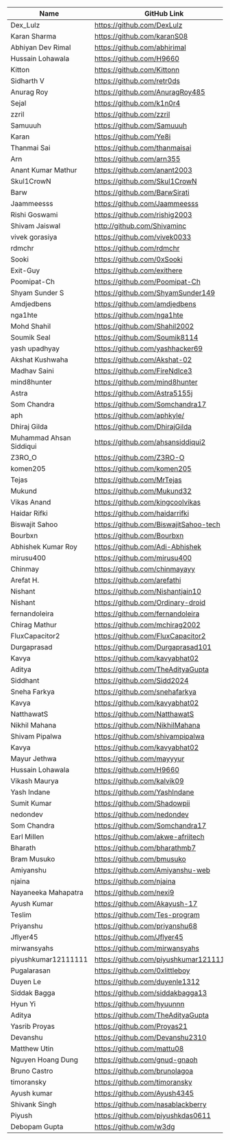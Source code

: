 | Name                    | GitHub Link                           |
| ----------------------- | ------------------------------------- |
| Dex_Lulz                | https://github.com/DexLulz            |
| Karan Sharma            | https://github.com/karanS08           |
| Abhiyan Dev Rimal       | https://github.com/abhirimal          |
| Hussain Lohawala        | https://github.com/H9660              |
| Kitton                  | https://github.com/Kittonn            |
| Sidharth V              | https://github.com/retr0ds            |
| Anurag Roy              | https://github.com/AnuragRoy485       |
| Sejal                   | https://github.com/k1n0r4             |
| zzril                   | https://github.com/zzril              |
| Samuuuh                 | https://github.com/Samuuuh            |
| Karan                   | https://github.com/Ye8i               |
| Thanmai Sai             | https://github.com/thanmaisai         |
| Arn                     | https://github.com/arn355             |
| Anant Kumar Mathur      | https://github.com/anant2003          |
| Skul1CrowN              | https://github.com/Skul1CrowN         |
| Barw                    | https://github.com/BarwSirati         |
| Jaammeesss              | https://github.com/Jaammeesss         |
| Rishi Goswami           | https://github.com/rishig2003         |
| Shivam Jaiswal          | http://github.com/Shivaminc           |
| vivek gorasiya          | https://github.com/vivek0033          |
| rdmchr                  | https://github.com/rdmchr             |
| Sooki                   | https://github.com/0xSooki            |
| Exit-Guy                | https://github.com/exithere           |
| Poomipat-Ch             | https://github.com/Poomipat-Ch        |
| Shyam Sunder S          | https://github.com/ShyamSunder149     |
| Amdjedbens              | https://github.com/amdjedbens         |
| nga1hte                 | https://github.com/nga1hte            |
| Mohd Shahil             | https://github.com/Shahil2002         |
| Soumik Seal             | https://github.com/Soumik8114         |
| yash upadhyay           | https://github.com/yashhacker69       |
| Akshat Kushwaha         | https://github.com/Akshat-02          |
| Madhav Saini            | https://github.com/FireNdIce3         |
| mind8hunter             | https://github.com/mind8hunter        |
| Astra                   | https://github.com/Astra5155j         |
| Som Chandra             | https://github.com/Somchandra17       |
| aph                     | https://github.com/aphkyle/           |
| Dhiraj Gilda            | https://github.com/DhirajGilda        |
| Muhammad Ahsan Siddiqui | https://github.com/ahsansiddiqui2     |
| Z3RO_O                  | https://github.com/Z3RO-O             |
| komen205                | https://github.com/komen205           |
| Tejas                   | https://github.com/MrTejas            |
| Mukund                  | https://github.com/Mukund32           |
| Vikas Anand             | https://github.com/kingcoolvikas      |
| Haidar Rifki            | https://github.com/haidarrifki        |
| Biswajit Sahoo          | https://github.com/BiswajitSahoo-tech |
| Bourbxn                 | https://github.com/Bourbxn            |
| Abhishek Kumar Roy      | https://github.com/Adi-Abhishek       |
| mirusu400               | https://github.com/mirusu400          |
| Chinmay                 | https://github.com/chinmayayy         |
| Arefat H.               | https://github.com/arefathi           |
| Nishant                 | https://github.com/Nishantjain10      |
| Nishant                 | https://github.com/Ordinary-droid     |
| fernandoleira           | https://github.com/fernandoleira      |
| Chirag Mathur           | https://github.com/mchirag2002        |
| FluxCapacitor2          | https://github.com/FluxCapacitor2     |
| Durgaprasad             | https://github.com/Durgaprasad101     |
| Kavya                   | https://github.com/kavyabhat02        | 
| Aditya                  | https://github.com/TheAdityaGupta     |
| Siddhant                | https://github.com/Sidd2024           |
| Sneha Farkya            | https://github.com/snehafarkya        |
| Kavya                   | https://github.com/kavyabhat02        | 
| NatthawatS              | https://github.com/NatthawatS         | 
| Nikhil Mahana           | https://github.com/NikhilMahana       |
| Shivam Pipalwa          | https://github.com/shivampipalwa      |
| Kavya                   | https://github.com/kavyabhat02        |
| Mayur Jethwa            | https://github.com/mayyyur            |
| Hussain Lohawala        | https://github.com/H9660              |
| Vikash Maurya           | https://github.com/kalvik09           |
| Yash Indane             | https://github.com/YashIndane         |
| Sumit Kumar             | https://github.com/Shadowpii          |
| nedondev                | https://github.com/nedondev           |
| Som Chandra             | https://github.com/Somchandra17       |
| Earl Millen             | https://github.com/akwe-afriitech     |
| Bharath                 | https://github.com/bharathmb7         |
| Bram Musuko             | https://github.com/bmusuko            |
| Amiyanshu               | https://github.com/Amiyanshu-web      |
| njaina                  | https://github.com/njaina             |
| Nayaneeka Mahapatra     | https://github.com/nexi9              |
| Ayush Kumar             | https://github.com/Akayush-17         |
| Teslim                  | https://github.com/Tes-program        |
| Priyanshu               | https://github.com/priyanshu68        |
| Jflyer45                | https://github.com/Jflyer45           |
| mirwansyahs             | https://github.com/mirwansyahs        |
| piyushkumar12111111     | https://github.com/piyushkumar12111111|
| Pugalarasan             | https://github.com/0xlittleboy        |
| Duyen Le                | https://github.com/duyenle1312        |
| Siddak Bagga            | https://github.com/siddakbagga13      |
| Hyun Yi                 | https://github.com/hyuunnn            |
| Aditya                  | https://github.com/TheAdityaGupta     |
| Yasrib Proyas           | https://github.com/Proyas21           |
| Devanshu                | https://github.com/Devanshu2310       |
| Matthew Utin            | https://github.com/mattu08            |
| Nguyen Hoang Dung       | https://github.com/gnud-gnaoh         |
| Bruno Castro            | https://github.com/brunolagoa         |
| timoransky              | https://github.com/timoransky         |
| Ayush kumar             | https://github.com/Ayush4345          |
|Shivank Singh            | https://github.com/nasablackberry     |
| Piyush                  | https://github.com/piyushkdas0611     |
| Debopam Gupta           | https://github.com/w3dg               |
